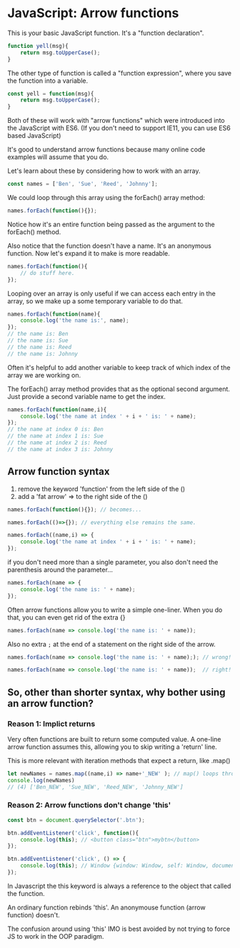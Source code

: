 # JavaScript: Arrow functions

This is your basic JavaScript function.  It's a "function declaration".

```javascript
function yell(msg){
    return msg.toUpperCase();
}
```

The other type of function is called a "function expression", where you save the function into a variable.

```javascript
const yell = function(msg){
    return msg.toUpperCase();
}
```

Both of these will work with "arrow functions" which were introduced into the JavaScript with ES6.  (If you don't need to support IE11, you can use ES6 based JavaScript)

It's good to understand arrow functions because many online code examples will assume that you do.

Let's learn about these by considering how to work with an array.

```javascript
const names = ['Ben', 'Sue', 'Reed', 'Johnny'];
```

We could loop through this array using the forEach() array method:

```javascript
names.forEach(function(){});
```

Notice how it's an entire function being passed as the argument to the forEach() method.

Also notice that the function doesn't have a name.  It's an anonymous function.  Now let's expand it to make is more readable.

```javascript
names.forEach(function(){
    // do stuff here.
});
```

Looping over an array is only useful if we can access each entry in the array, so we make up a some temporary variable to do that.

```javascript
names.forEach(function(name){
    console.log('the name is:', name);
});
// the name is: Ben
// the name is: Sue
// the name is: Reed
// the name is: Johnny
```
Often it's helpful to add another variable to keep track of which index of the array we are working on.

The forEach() array method provides that as the optional second argument.  Just provide a second variable name to get the index.

```javascript
names.forEach(function(name,i){
    console.log('the name at index ' + i + ' is: ' + name);
});
// the name at index 0 is: Ben
// the name at index 1 is: Sue
// the name at index 2 is: Reed
// the name at index 3 is: Johnny
```

## Arrow function syntax

1. remove the keyword 'function' from the left side of the ()
2. add a 'fat arrow' => to the right side of the ()

```javascript
names.forEach(function(){}); // becomes...
```

```javascript
names.forEach(()=>{}); // everything else remains the same.
```

```javascript
names.forEach((name,i) => {
    console.log('the name at index ' + i + ' is: ' + name);
});
```

if you don't need more than a single parameter, you also don't need the parenthesis around the parameter...

```javascript
names.forEach(name => {
    console.log('the name is: ' + name);
});
```

Often arrow functions allow you to write a simple one-liner.  When you do that, you can even get rid of the extra {}

```javascript
names.forEach(name => console.log('the name is: ' + name));
```

Also no extra `;` at the end of a statement on the right side of the arrow.

```javascript
names.forEach(name => console.log('the name is: ' + name);); // wrong!
```
```javascript
names.forEach(name => console.log('the name is: ' + name));  // right!
```

## So, other than shorter syntax, why bother using an arrow function?

### Reason 1: Implict returns

Very often functions are built to return some computed value.  A one-line arrow function assumes this, allowing you to skip writing a 'return' line.

This is more relevant with iteration methods that expect a return, like .map()

```javascript
let newNames = names.map((name,i) => name+'_NEW' ); // map() loops through an array and RETURNS a new array.
console.log(newNames)
// (4) ['Ben_NEW', 'Sue_NEW', 'Reed_NEW', 'Johnny_NEW']
```

### Reason 2: Arrow functions don't change 'this'

```javascript
const btn = document.querySelector('.btn');

btn.addEventListener('click', function(){
    console.log(this); // <button class="btn">mybtn</button>
});

btn.addEventListener('click', () => {
    console.log(this); // Window {window: Window, self: Window, document: document, name: '', location: Location, …}
});
```

In Javascript the this keyword is always a reference to the object that called the function.

An ordinary function rebinds 'this'.  An anonymouse function (arrow function) doesn't.

The confusion around using 'this' IMO is best avoided by not trying to force JS to work in the OOP paradigm.
